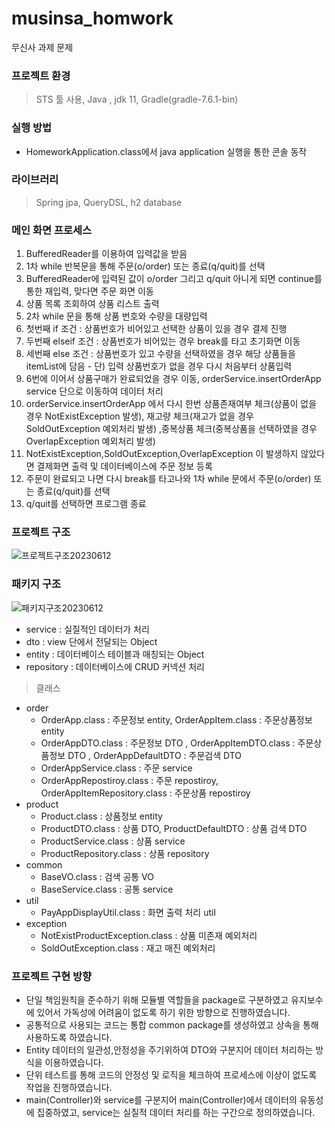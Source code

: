 # musinsa_homwork
무신사 과제 문제

### 프로젝트 환경
> STS 툴 사용,
> Java , jdk 11, Gradle(gradle-7.6.1-bin)

### 실행 방법
* HomeworkApplication.class에서 java application 실행을 통한 콘솔 동작

### 라이브러리
> Spring jpa,
> QueryDSL,
> h2 database

### 메인 화면 프로세스

1. BufferedReader를 이용하여 입력값을 받음
2. 1차 while 반복문을 통해 주문(o/order) 또는 종료(q/quit)를 선택
3. BufferedReader에 입력된 값이 o/order 그리고 q/quit 아니게 되면 continue를 통한 재입력, 맞다면 주문 화면 이동
4. 상품 목록 조회하여 상품 리스트 출력
5. 2차 while 문을 통해 상품 번호와 수량을 대량입력
6. 첫번째 if 조건 : 상품번호가 비어있고 선택한 상품이 있을 경우 결제 진행
7. 두번째 elseif 조건 : 상품번호가 비어있는 경우 break를 타고 초기화면 이동
8. 세번째 else 조건 : 상품번호가 있고 수량을 선택하였을 경우 해당 상품들을 itemList에 담음 - 단) 입력 상품번호가 없을 경우 다시 처음부터 상품입력
9. 6번에 이어서 상품구매가 완료되었을 경우 이동, orderService.insertOrderApp service 단으로 이동하여 데이터 처리
10. orderService.insertOrderApp 에서 다시 한번 상품존재여부 체크(상품이 없을 경우 NotExistException 발생), 재고량 체크(재고가 없을 경우 SoldOutException 예외처리 발생) ,중복상품 체크(중복상품을 선택하였을 경우 OverlapException 예외처리 발생)
11. NotExistException,SoldOutException,OverlapException 이 발생하지 않았다면 결제화면 출력 및 데이터베이스에 주문 정보 등록
12. 주문이 완료되고 나면 다시 break를 타고나와 1차 while 문에서 주문(o/order) 또는 종료(q/quit)를 선택
13. q/quit를 선택하면 프로그램 종료

### 프로젝트 구조

![프로젝트구조20230612](https://github.com/rhkdgur/musinsa_homwork/assets/67618667/cf367342-9ce3-4cb1-b6a3-f0f0d97051fe)

### 패키지 구조

![패키지구조20230612](https://github.com/rhkdgur/musinsa_homwork/assets/67618667/c3245491-69c6-4aac-8614-d7c7f6a0a0d3)

* service : 실질적인 데이터가 처리
* dto : view 단에서 전달되는 Object
* entity : 데이터베이스 테이블과 매칭되는 Object
* repository : 데이터베이스에 CRUD 커넥션 처리

> 클래스
+ order
  - OrderApp.class : 주문정보 entity, OrderAppItem.class : 주문상품정보 entity
  - OrderAppDTO.class : 주문정보 DTO , OrderAppItemDTO.class : 주문상품정보 DTO , OrderAppDefaultDTO : 주문검색 DTO
  - OrderAppService.class : 주문 service
  - OrderAppRepostiroy.class : 주문 repostiroy, OrderAppItemRepository.class : 주문상품 repostiroy
+ product
  - Product.class : 상품정보 entity
  - ProductDTO.class : 상품 DTO, ProductDefaultDTO : 상품 검색 DTO
  - ProductService.class : 상품 service
  - ProductRepository.class : 상품 repository
+ common
  - BaseVO.class : 검색 공통 VO
  - BaseService.class : 공통 service
+ util
  - PayAppDisplayUtil.class : 화면 출력 처리 util
+ exception
  - NotExistProductException.class : 상품 미존재 예외처리
  - SoldOutException.class : 재고 매진 예외처리

### 프로젝트 구현 방향
* 단일 책임원칙을 준수하기 위해 모듈별 역할들을 package로 구분하였고 유지보수에 있어서 가독성에 어려움이 없도록 하기 위한 방향으로 진행하였습니다.
* 공통적으로 사용되는 코드는 통합 common package를 생성하였고 상속을 통해 사용하도록 하였습니다.
* Entity 데이터의 일관성,안정성을 주기위하여 DTO와 구분지어 데이터 처리하는 방식을 이용하였습니다.
* 단위 테스트를 통해 코드의 안정성 및 로직을 체크하여 프로세스에 이상이 없도록 작업을 진행하였습니다.
* main(Controller)와 service를 구분지어 main(Controller)에서 데이터의 유동성에 집중하였고, service는 실질적 데이터 처리를 하는 구간으로 정의하였습니다.
